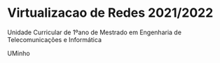 # Virtualizacao de Redes 2021/2022
Unidade Curricular de 1ºano de Mestrado em Engenharia de Telecomunicações e Informática

UMinho
